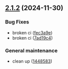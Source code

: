 ## [2.1.2](https://github.com/alemazzo/architect-semantic-release/compare/2.1.1...2.1.2) (2024-11-30)

### Bug Fixes

* broken ci ([fec3a9e](https://github.com/alemazzo/architect-semantic-release/commit/fec3a9e5df5a6b3d7ebb75f5a9dd5a85af84e387))
* broken ci ([7ad19c4](https://github.com/alemazzo/architect-semantic-release/commit/7ad19c447f115772f56617e167e3dc2fa1f6ce4e))

### General maintenance

* clean up ([1448583](https://github.com/alemazzo/architect-semantic-release/commit/14485836f650e951a4de1d6db1ad4ee75ab1c974))

